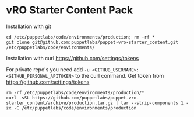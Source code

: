 # vRO Starter Content Pack

Installation with git
```
cd /etc/puppetlabs/code/environments/production; rm -rf *
git clone git@github.com:puppetlabs/puppet-vro-starter_content.git /etc/puppetlabs/code/environments/
```

Installation with curl https://github.com/settings/tokens

For private repo's you need add `-u <GITHUB_USERNAME>:<GITHUB_PERSONAL_APITOKEN>` to the curl command. Get token from https://github.com/settings/tokens

```
rm -rf /etc/puppetlabs/code/environments/production/*
curl -sSL https://github.com/puppetlabs/puppet-vro-starter_content/archive/production.tar.gz | tar --strip-components 1 -zx -C /etc/puppetlabs/code/environments/production
```
